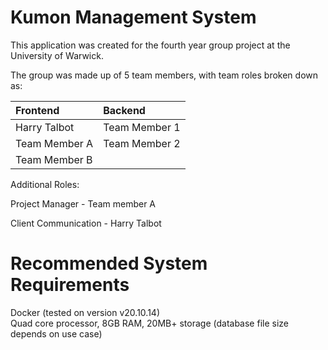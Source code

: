 # Kumon Management System

This application was created for the fourth year group project at the University of Warwick.

The group was made up of 5 team members, with team roles broken down as:

| Frontend | Backend |
| :------------- | :------------- |
| Harry Talbot       | Team Member 1       |
| Team Member A       | Team Member 2       |
| Team Member B       |  |

Additional Roles:

Project Manager - Team member A

Client Communication - Harry Talbot


# Recommended System Requirements

Docker (tested on version v20.10.14) <br>
Quad core processor, 8GB RAM, 20MB+ storage (database file size depends on use case)
